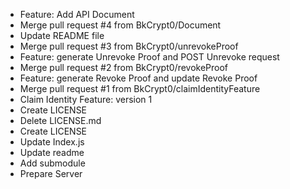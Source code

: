 - Feature: Add API Document
- Merge pull request #4 from BkCrypt0/Document
- Update README file
- Merge pull request #3 from BkCrypt0/unrevokeProof
- Feature: generate Unrevoke Proof and POST Unrevoke request
- Merge pull request #2 from BkCrypt0/revokeProof
- Feature: generate Revoke Proof and update Revoke Proof
- Merge pull request #1 from BkCrypt0/claimIdentityFeature
- Claim Identity Feature: version 1
- Create LICENSE
- Delete LICENSE.md
- Create LICENSE
- Update Index.js
- Update readme
- Add submodule
- Prepare Server
